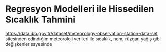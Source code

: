# Regresyon Modelleri ile Hissedilen Sıcaklık Tahmini

   https://data.ibb.gov.tr/dataset/meteorology-observation-station-data-set sitesinden edindiğim meteoroloji verileri ile sıcaklık, nem, rüzgar, yağış gibi değişkenler sayesinde 

